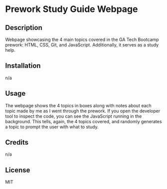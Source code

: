 # Prework Study Guide Webpage

## Description

Webpage showcasing the 4 main topics covered in the GA Tech Bootcamp prework: HTML, CSS, Git, and JavaScript. Additionally, it serves as a study help.


## Installation

n/a

## Usage

The webpage shows the 4 topics in boxes along with notes about each topic made by me as I went through the prework. If you open the developer tool to inspect the code, you can see the JavaScript running in the background. This tells, again, the 4 topics covered, and randomly generates a topic to prompt the user with what to study.

## Credits

n/a

## License

MIT


